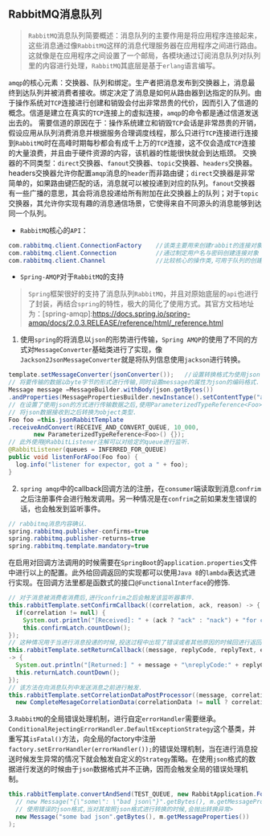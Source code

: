 ## RabbitMQ消息队列

>`RabbitMQ`消息队列简要概述：消息队列的主要作用是将应用程序连接起来，这些消息通过像`RabbitMQ`这样的消息代理服务器在应用程序之间进行路由。这就像是在应用程序之间设置了一个邮局，各模块通过订阅消息队列对队列里的内容进行处理，`RabbitMQ`其底层是基于`erlang`语言编写。

`amqp`的核心元素：交换器、队列和绑定。生产者把消息发布到交换器上，消息最终到达队列并被消费者接收。绑定决定了消息是如何从路由器到达指定的队列。由于操作系统对`TCP`连接进行创建和销毁会付出非常昂贵的代价，因而引入了信道的概念。信道是建立在真实的`TCP`连接上的虚拟连接，`amqp`的命令都是通过信道发送出去的。
需要信道的原因在于：操作系统建立和销毁`TCP`会话是非常昂贵的开销，假设应用从队列消费消息并根据服务合理调度线程，那么只进行`TCP`连接进行连接到`RabbitMQ`时在高峰时期每秒都会有成千上万的`TCP`连接，这不仅会造成`TCP`连接的大量浪费，并且由于硬件资源的内容，该机器的性能很快就会到达瓶颈。
交换器的不同类型：`direct`交换器、`fanout`交换器、`topic`交换器、`headers`交换器。headers交换器允许你配置`amqp`消息的`header`而非路由键；`direct`交换器是非常简单的，如果路由键匹配的话，消息就可以被投递到对应的队列。`fanout`交换器有一些广播的意思，其会将消息投递给所有附加在此交换器上的队列；对于`topic`交换器，其允许你实现有趣的消息通信场景，它使得来自不同源头的消息能够到达同一个队列。

* `RabbitMQ`核心的`API`：
```java
com.rabbitmq.client.ConnectionFactory    //该类主要用来创建rabbit的连接对象
com.rabbitmq.client.Connection			 //通过制定用户名与密码创建连接对象   
com.rabbitmq.client.Channel	 			 //比较核心的操作类,可用于队列的创建、绑定以及消费. 
```
* `Spring-AMQP`对于`RabbitMQ`的支持
>`Spring`框架很好的支持了消息队列`RabbitMQ`，并且对原始底层的`api`也进行了封装，再结合`spring`的特性，极大的简化了使用方式。其官方文档地址为：[spring-amqp]:https://docs.spring.io/spring-amqp/docs/2.0.3.RELEASE/reference/html/_reference.html

1. 使用`spring`的将消息以`json`的形势进行传输，`Spring AMQP`的使用了不同的方式对`MessageConverter`基础类进行了实现，像`Jackson2JsonMessageConverter`就是将队列信息使用`jackson`进行转换。
``` java
template.setMessageConverter(jsonConverter());   //设置转换格式为使用json
// 将要传输的数据以byte字节的形式进行传输,同时设置message的属性为json的编码格式.
Message message =MessageBuilder.withBody(json.getBytes())
.andProperties(MessagePropertiesBuilder.newInstance().setContentType("application/json").build()).build();
// 在设置了使用json的方式进行传输数据之后,使用ParameterizedTypeReference<Foo>
// 将json数据接收到之后转换为object类型.
Foo foo =this.jsonRabbitTemplate
.receiveAndConvert(RECEIVE_AND_CONVERT_QUEUE, 10_000,
       new ParameterizedTypeReference<Foo>() {});
// 此外使用@RabbitListener注解可以对给定的queue进行监听.
@RabbitListener(queues = INFERRED_FOR_QUEUE)
public void listenForAFoo(Foo foo) {
  log.info("listener for expector, got a " + foo);
}
```
2. `spring amqp`中的callback回调方法的注册，在`consumer`端读取到消息`confrim`之后注册事件会进行触发调用。另一种情况是在`confrim`之前如果发生错误的话，也会触发到监听事件。
```java
// rabbitmq消息内容确认.
spring.rabbitmq.publisher-confirms=true
spring.rabbitmq.publisher-returns=true
spring.rabbitmq.template.mandatory=true
```
在启用对回调方法调用的时候需要在`SpringBoot`的`application.properties`文件中进行以上的配置。此外给回调返回的实现都可以使用`Java 8`的`lambda`表达式进行实现。在回调方法里都是函数式的接口`@FunctionalInterface`的修饰.
```java
// 对于消息被消费者消费后,进行confrim之后会触发该监听器事件.
this.rabbitTemplate.setConfirmCallback((correlation, ack, reason) -> {
  if(correlation != null) {
    System.out.println("[Received]: " + (ack ? "ack" : "nack") + "for correlation: " + correlation);}
    this.confirmLatch.countDown();
});
// 这种情况用于当进行消息投递的时候,投送过程中出现了错误或者其他原因的时候回进行返回，然后会触发该回调函数.
this.rabbitTemplate.setReturnCallback((message, replyCode, replyText, exchange, routingKey) 
-> {
  System.out.println("[Returned:] " + message + "\nreplyCode:" + replyCode+ "\nreplyText: " + replyText + "\nexchange/rk: " + exchange + "/" + routingKey);
  this.returnLatch.countDown();
});
// 该方法在向消息队列中发送消息之前进行触发.
this.rabbitTemplate.setCorrelationDataPostProcessor((message, correlationData) ->
  new CompleteMesageCorrelationData(correlationData != null ? correlationData.getId() : null, message));
```
3.`RabbitMQ`的全局错误处理机制，进行自定`errorHandler`需要继承。
`ConditionalRejectingErrorHandler.DefaultExceptionStrategy`这个基类，并重写其`isFatal()`方法，向全局的factory中注册`factory.setErrorHandler(errorHandler());`的错误处理机制，当在进行消息投送时候发生异常的情况下就会触发自定义的`Strategy`策略。在使用`json`格式的数据进行发送的时候由于`json`数据格式并不正确，因而会触发全局的错误处理机制。

```java
this.rabbitTemplate.convertAndSend(TEST_QUEUE, new RabbitApplication.Foo("bar"), m ->
  // new Message("{\"some\": \"bad json\"}".getBytes(), m.getMessageProperties())
  // 使用错误的json格式,当对其按照json格式进行转换的时候,会抛出转换异常>
  new Message("some bad json".getBytes(), m.getMessageProperties())
);
```
